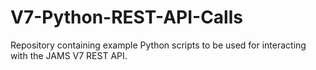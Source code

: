 # V7-Python-REST-API-Calls

Repository containing example Python scripts to be used for interacting with the JAMS V7 REST API.
